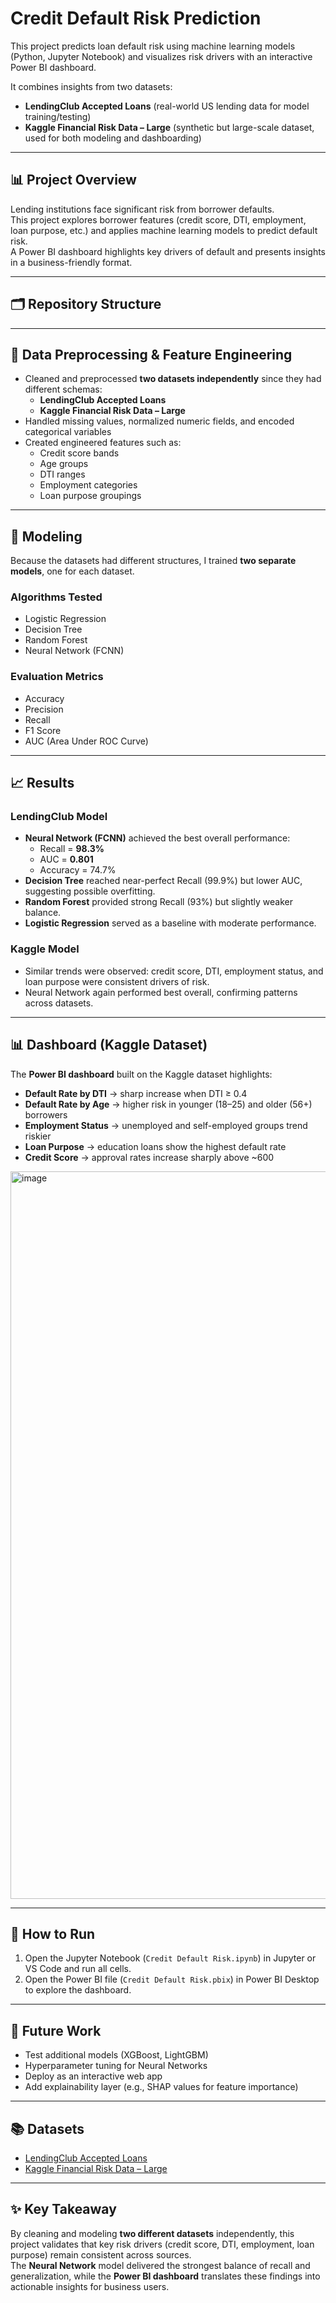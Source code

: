# Credit Default Risk Prediction

This project predicts loan default risk using machine learning models (Python, Jupyter Notebook) and visualizes risk drivers with an interactive Power BI dashboard.  

It combines insights from two datasets:
- **LendingClub Accepted Loans** (real-world US lending data for model training/testing)  
- **Kaggle Financial Risk Data – Large** (synthetic but large-scale dataset, used for both modeling and dashboarding)  

---

## 📊 Project Overview
Lending institutions face significant risk from borrower defaults.  
This project explores borrower features (credit score, DTI, employment, loan purpose, etc.) and applies machine learning models to predict default risk.  
A Power BI dashboard highlights key drivers of default and presents insights in a business-friendly format.  

---

## 🗂️ Repository Structure


---

## 🔧 Data Preprocessing & Feature Engineering
- Cleaned and preprocessed **two datasets independently** since they had different schemas:
  - **LendingClub Accepted Loans**  
  - **Kaggle Financial Risk Data – Large**
- Handled missing values, normalized numeric fields, and encoded categorical variables  
- Created engineered features such as:
  - Credit score bands  
  - Age groups  
  - DTI ranges  
  - Employment categories  
  - Loan purpose groupings  

---

## 🤖 Modeling
Because the datasets had different structures, I trained **two separate models**, one for each dataset.  

### Algorithms Tested
- Logistic Regression  
- Decision Tree  
- Random Forest  
- Neural Network (FCNN)  

### Evaluation Metrics
- Accuracy  
- Precision  
- Recall  
- F1 Score  
- AUC (Area Under ROC Curve)  

---

## 📈 Results

### LendingClub Model
- **Neural Network (FCNN)** achieved the best overall performance:  
  - Recall = **98.3%**  
  - AUC = **0.801**  
  - Accuracy = 74.7%  
- **Decision Tree** reached near-perfect Recall (99.9%) but lower AUC, suggesting possible overfitting.  
- **Random Forest** provided strong Recall (93%) but slightly weaker balance.  
- **Logistic Regression** served as a baseline with moderate performance.  

### Kaggle Model
- Similar trends were observed: credit score, DTI, employment status, and loan purpose were consistent drivers of risk.  
- Neural Network again performed best overall, confirming patterns across datasets.  

---

## 📊 Dashboard (Kaggle Dataset)
The **Power BI dashboard** built on the Kaggle dataset highlights:  
- **Default Rate by DTI** → sharp increase when DTI ≥ 0.4  
- **Default Rate by Age** → higher risk in younger (18–25) and older (56+) borrowers  
- **Employment Status** → unemployed and self-employed groups trend riskier  
- **Loan Purpose** → education loans show the highest default rate  
- **Credit Score** → approval rates increase sharply above ~600

  
<img width="2074" height="1164" alt="image" src="https://github.com/user-attachments/assets/c78b3140-3310-4981-8374-73c937b22c0b" />


---

## 🚀 How to Run
1. Open the Jupyter Notebook (`Credit Default Risk.ipynb`) in Jupyter or VS Code and run all cells.  
2. Open the Power BI file (`Credit Default Risk.pbix`) in Power BI Desktop to explore the dashboard.  

---

## 🔮 Future Work
- Test additional models (XGBoost, LightGBM)  
- Hyperparameter tuning for Neural Networks  
- Deploy as an interactive web app  
- Add explainability layer (e.g., SHAP values for feature importance)  

---

## 📚 Datasets
- [LendingClub Accepted Loans](https://www.lendingclub.com/info/download-data.action)  
- [Kaggle Financial Risk Data – Large](https://www.kaggle.com/)  

---

## ✨ Key Takeaway
By cleaning and modeling **two different datasets** independently, this project validates that key risk drivers (credit score, DTI, employment, loan purpose) remain consistent across sources.  
The **Neural Network** model delivered the strongest balance of recall and generalization, while the **Power BI dashboard** translates these findings into actionable insights for business users.  
